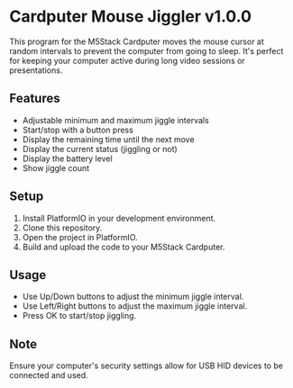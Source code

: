 # Cardputer Mouse Jiggler v1.0.0

This program for the M5Stack Cardputer moves the mouse cursor at random intervals to prevent the computer from going to sleep. It's perfect for keeping your computer active during long video sessions or presentations.

## Features

- Adjustable minimum and maximum jiggle intervals
- Start/stop with a button press
- Display the remaining time until the next move
- Display the current status (jiggling or not)
- Display the battery level
- Show jiggle count

## Setup

1. Install PlatformIO in your development environment.
2. Clone this repository.
3. Open the project in PlatformIO.
4. Build and upload the code to your M5Stack Cardputer.

## Usage

- Use Up/Down buttons to adjust the minimum jiggle interval.
- Use Left/Right buttons to adjust the maximum jiggle interval.
- Press OK to start/stop jiggling.

## Note

Ensure your computer's security settings allow for USB HID devices to be connected and used.
